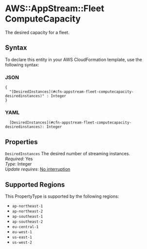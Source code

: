 # AWS::AppStream::Fleet ComputeCapacity<a name="aws-properties-appstream-fleet-computecapacity"></a>

The desired capacity for a fleet\.

## Syntax<a name="aws-properties-appstream-fleet-computecapacity-syntax"></a>

To declare this entity in your AWS CloudFormation template, use the following syntax:

### JSON<a name="aws-properties-appstream-fleet-computecapacity-syntax.json"></a>

```
{
  "[DesiredInstances](#cfn-appstream-fleet-computecapacity-desiredinstances)" : Integer
}
```

### YAML<a name="aws-properties-appstream-fleet-computecapacity-syntax.yaml"></a>

```
  [DesiredInstances](#cfn-appstream-fleet-computecapacity-desiredinstances): Integer
```

## Properties<a name="aws-properties-appstream-fleet-computecapacity-properties"></a>

`DesiredInstances`  <a name="cfn-appstream-fleet-computecapacity-desiredinstances"></a>
The desired number of streaming instances\.  
*Required*: Yes  
*Type*: Integer  
*Update requires*: [No interruption](https://docs.aws.amazon.com/AWSCloudFormation/latest/UserGuide/using-cfn-updating-stacks-update-behaviors.html#update-no-interrupt)

## Supported Regions

This PropertyType is supported by the following regions:

- `ap-northeast-1`
- `ap-northeast-2`
- `ap-southeast-1`
- `ap-southeast-2`
- `eu-central-1`
- `eu-west-1`
- `us-east-1`
- `us-west-2`

